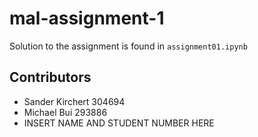 # mal-assignment-1

Solution to the assignment is found in `assignment01.ipynb`

## Contributors

-   Sander Kirchert 304694
-   Michael Bui 293886
-   INSERT NAME AND STUDENT NUMBER HERE
